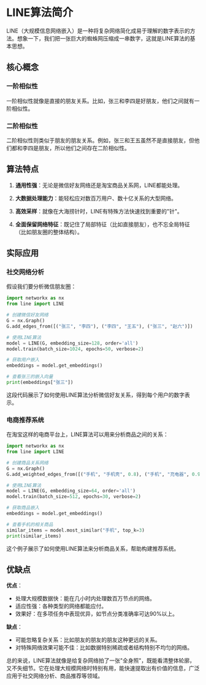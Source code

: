 # LINE算法简介

LINE（大规模信息网络嵌入）是一种将复杂网络简化成易于理解的数字表示的方法。想象一下，我们把一张巨大的蜘蛛网压缩成一串数字，这就是LINE算法的基本思想。

## 核心概念

### 一阶相似性

一阶相似性就像是直接的朋友关系。比如，张三和李四是好朋友，他们之间就有一阶相似性。

### 二阶相似性

二阶相似性则类似于朋友的朋友关系。例如，张三和王五虽然不是直接朋友，但他们都和李四是朋友，所以他们之间存在二阶相似性。

## 算法特点

1. **通用性强**：无论是微信好友网络还是淘宝商品关系网，LINE都能处理。

2. **大数据处理能力**：能轻松应对数百万用户、数十亿关系的大型网络。

3. **高效采样**：就像在大海捞针时，LINE有特殊方法快速找到重要的"针"。

4. **全面保留网络特征**：既记住了局部特征（比如直接朋友），也不忘全局特征（比如朋友圈的整体结构）。

## 实际应用

### 社交网络分析

假设我们要分析微信朋友圈：

```python
import networkx as nx
from line import LINE

# 创建微信好友网络
G = nx.Graph()
G.add_edges_from([("张三", "李四"), ("李四", "王五"), ("张三", "赵六")])

# 使用LINE算法
model = LINE(G, embedding_size=128, order='all')
model.train(batch_size=1024, epochs=50, verbose=2)

# 获取用户嵌入
embeddings = model.get_embeddings()

# 查看张三的嵌入向量
print(embeddings["张三"])
```

这段代码展示了如何使用LINE算法分析微信好友关系，得到每个用户的数字表示。

### 电商推荐系统

在淘宝这样的电商平台上，LINE算法可以用来分析商品之间的关系：

```python
import networkx as nx
from line import LINE

# 创建商品关系网络
G = nx.Graph()
G.add_weighted_edges_from([("手机", "手机壳", 0.8), ("手机", "充电器", 0.9), ("手机壳", "钢化膜", 0.7)])

# 使用LINE算法
model = LINE(G, embedding_size=64, order='all')
model.train(batch_size=512, epochs=30, verbose=2)

# 获取商品嵌入
embeddings = model.get_embeddings()

# 查看手机的相关商品
similar_items = model.most_similar("手机", top_k=3)
print(similar_items)
```

这个例子展示了如何使用LINE算法来分析商品关系，帮助构建推荐系统。

## 优缺点

**优点**：
- 处理大规模数据快：能在几小时内处理数百万节点的网络。
- 适应性强：各种类型的网络都能应付。
- 效果好：在多项任务中表现优异，如节点分类准确率可达90%以上。

**缺点**：
- 可能忽略复杂关系：比如朋友的朋友的朋友这种更远的关系。
- 对特殊网络效果可能不佳：比如数据特别稀疏或者结构特别不均匀的网络。

总的来说，LINE算法就像是给复杂网络拍了一张"全身照"，既能看清整体轮廓，又不失细节。它在处理大规模网络时特别有用，能快速提取出有价值的信息，广泛应用于社交网络分析、商品推荐等领域。